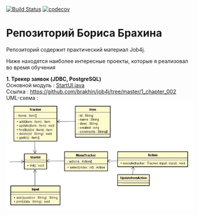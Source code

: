 [![Build Status](https://travis-ci.org/brakhin/job4j.svg?branch=master)](https://travis-ci.org/brakhin/job4j)
[![codecov](https://codecov.io/gh/brakhin/job4j/branch/master/graph/badge.svg)](https://codecov.io/gh/brakhin/job4j)

# Репозиторий Бориса Брахина
Репозиторий содержит практический материал Job4j. 

Ниже находятся наиболее интересные проекты, которые я реализовал во время обучения

<b>1. Трекер заявок (JDBC, PostgreSQL)</b>
   <br>Основной модуль : <a href="https://github.com/brakhin/job4j/blob/master/1_chapter_002/src/main/java/ru/bgbrakhi/tracker/StartUI.java">StartUI.java</a>
   <br>Ссылка : https://github.com/brakhin/job4j/tree/master/1_chapter_002 
   <br>UML-схема :
   <br><img src="1_chapter_002/Trackstudio_UML.jpg">

